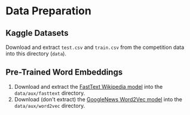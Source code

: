# Data Preparation


## Kaggle Datasets

Download and extract `test.csv` and `train.csv` from the competition data into this directory (`data`).


## Pre-Trained Word Embeddings

1. Download and extract the [FastText Wikipedia model](https://s3-us-west-1.amazonaws.com/fasttext-vectors/wiki.en.zip) into the `data/aux/fasttext` directory.
2. Download (don't extract) the [GoogleNews Word2Vec model](https://s3.amazonaws.com/dl4j-distribution/GoogleNews-vectors-negative300.bin.gz) into the `data/aux/word2vec` directory.
